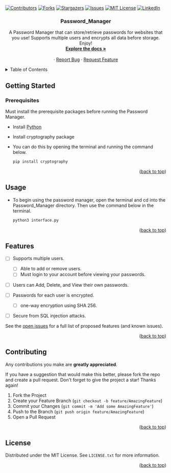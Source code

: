 <a name="readme-top"></a>

[![Contributors][contributors-shield]][contributors-url]
[![Forks][forks-shield]][forks-url]
[![Stargazers][stars-shield]][stars-url]
[![Issues][issues-shield]][issues-url]
[![MIT License][license-shield]][license-url]
[![LinkedIn][linkedin-shield]][linkedin-url]




<h3 align="center">Password_Manager</h3>

  <p align="center">
    A Password Manager that can store/retrieve passwords for websites that you use! Supports multiple users and encrypts all data before storage. Enjoy!
    <br />
    <a href="https://github.com/DylanD03/Password_Manager"><strong>Explore the docs »</strong></a>
    <br />
    <br />
    ·
    <a href="https://github.com/DylanD03/Password_Manager/issues">Report Bug</a>
    ·
    <a href="https://github.com/DylanD03/Password_Manager/issues">Request Feature</a>
  </p>
</div>



<!-- TABLE OF CONTENTS -->
<details>
  <summary>Table of Contents</summary>
  <ol>
    <li>
      <a href="#about-the-project">About The Project</a>
      <ul>
        <li><a href="#built-with">Built With</a></li>
      </ul>
    </li>
    <li>
      <a href="#getting-started">Getting Started</a>
      <ul>
        <li><a href="#prerequisites">Prerequisites</a></li>
        <li><a href="#installation">Installation</a></li>
      </ul>
    </li>
    <li><a href="#usage">Usage</a></li>
    <li><a href="#roadmap">Roadmap</a></li>
    <li><a href="#contributing">Contributing</a></li>
    <li><a href="#license">License</a></li>
    <li><a href="#contact">Contact</a></li>
    <li><a href="#acknowledgments">Acknowledgments</a></li>
  </ol>
</details>





<!-- GETTING STARTED -->
## Getting Started


### Prerequisites

Must install the prerequisite packages before running the Password Manager.

* Install [Python](https://www.python.org/)

* Install cryptography package
* You can do this by opening the terminal and running the command below.
  ```sh
  pip install cryptography
  ```


<p align="right">(<a href="#readme-top">back to top</a>)</p>



<!-- USAGE EXAMPLES -->
## Usage

* To begin using the password manager, open the terminal and cd into the Password_Manager directory. Then use the command below in the terminal.

  ```sh
  python3 interface.py
  ```


<p align="right">(<a href="#readme-top">back to top</a>)</p>



<!-- ROADMAP -->
## Features

- [ ] Supports multiple users.
  - [ ] Able to add or remove users.
  - [ ] Must login to your account before viewing your passwords.
- [ ] Users can Add, Delete, and View their own passwords.
- [ ] Passwords for each user is encrypted.
    - [ ] one-way encryption using SHA 256.
 - [ ] Secure from SQL injection attacks.


See the [open issues](https://github.com/DylanD03/Password_Manager/issues) for a full list of proposed features (and known issues).

<p align="right">(<a href="#readme-top">back to top</a>)</p>



<!-- CONTRIBUTING -->
## Contributing

Any contributions you make are **greatly appreciated**.

If you have a suggestion that would make this better, please fork the repo and create a pull request. Don't forget to give the project a star! Thanks again!

1. Fork the Project
2. Create your Feature Branch (`git checkout -b feature/AmazingFeature`)
3. Commit your Changes (`git commit -m 'Add some AmazingFeature'`)
4. Push to the Branch (`git push origin feature/AmazingFeature`)
5. Open a Pull Request

<p align="right">(<a href="#readme-top">back to top</a>)</p>



<!-- LICENSE -->
## License

Distributed under the MIT License. See `LICENSE.txt` for more information.

<p align="right">(<a href="#readme-top">back to top</a>)</p>




<!-- MARKDOWN LINKS & IMAGES -->
<!-- https://www.markdownguide.org/basic-syntax/#reference-style-links -->
[contributors-shield]: https://img.shields.io/github/contributors/DylanD03/Password_Manager.svg?style=for-the-badge
[contributors-url]: https://github.com/DylanD03/Password_Manager/graphs/contributors
[forks-shield]: https://img.shields.io/github/forks/DylanD03/Password_Manager.svg?style=for-the-badge
[forks-url]: https://github.com/DylanD03/Password_Manager/network/members
[stars-shield]: https://img.shields.io/github/stars/DylanD03/Password_Manager.svg?style=for-the-badge
[stars-url]: https://github.com/DylanD03/Password_Manager/stargazers
[issues-shield]: https://img.shields.io/github/issues/DylanD03/Password_Manager.svg?style=for-the-badge
[issues-url]: https://github.com/DylanD03/Password_Manager/issues
[license-shield]: https://img.shields.io/github/license/DylanD03/Password_Manager.svg?style=for-the-badge
[license-url]: https://github.com/DylanD03/Password_Manager/blob/main/LICENSE
[linkedin-shield]: https://img.shields.io/badge/-LinkedIn-black.svg?style=for-the-badge&logo=linkedin&colorB=555
[linkedin-url]: https://linkedin.com/in/https://www.linkedin.com/in/dylan-du-12894924a/
[product-screenshot]: images/screenshot.png
